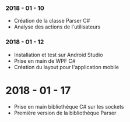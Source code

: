 
### 2018 - 01 - 10

- Création de la classe Parser C#
- Analyse des actions de l'utilisateurs

### 2018 - 01 - 12

- Installation et test sur Android Studio
- Prise en main de WPF C#
- Création du layout pour l'application mobile

# 2018 - 01 - 17

- Prise en main bibliothèque C# sur les sockets
- Première version de la bibliothèque Parser
